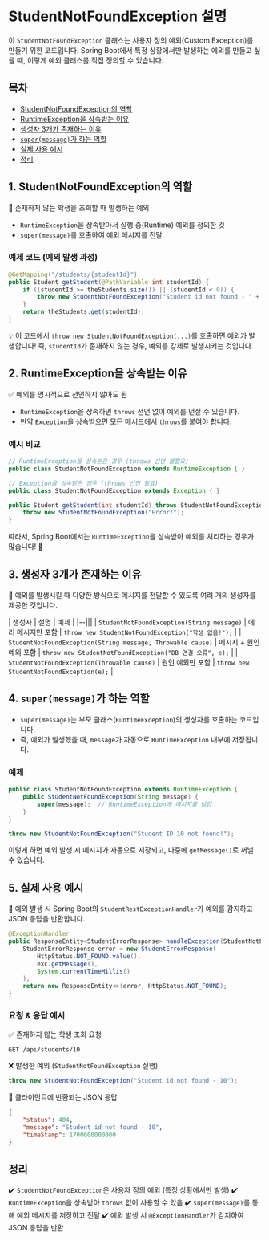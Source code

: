 # StudentNotFoundException 설명

이 `StudentNotFoundException` 클래스는 사용자 정의 예외(Custom Exception)를 만들기 위한 코드입니다. Spring Boot에서 특정 상황에서만 발생하는 예외를 만들고 싶을 때, 이렇게 예외 클래스를 직접 정의할 수 있습니다.

## 목차
- [StudentNotFoundException의 역할](#1-studentnotfoundexception의-역할)
- [RuntimeException을 상속받는 이유](#2-runtimeexception을-상속받는-이유)
- [생성자 3개가 존재하는 이유](#3-생성자-3개가-존재하는-이유)
- [`super(message)`가 하는 역할](#4-supermessage가-하는-역할)
- [실제 사용 예시](#5-실제-사용-예시)
- [정리](#6-정리)


## 1. StudentNotFoundException의 역할
📌 존재하지 않는 학생을 조회할 때 발생하는 예외

- `RuntimeException`을 상속받아서 실행 중(Runtime) 예외를 정의한 것
- `super(message)`를 호출하여 예외 메시지를 전달

### 예제 코드 (예외 발생 과정)
```java
@GetMapping("/students/{studentId}")
public Student getStudent(@PathVariable int studentId) {
    if ((studentId >= theStudents.size()) || (studentId < 0)) {
        throw new StudentNotFoundException("Student id not found - " + studentId);
    }
    return theStudents.get(studentId);
}
```
💡 이 코드에서 `throw new StudentNotFoundException(...)`를 호출하면 예외가 발생합니다!
즉, `studentId`가 존재하지 않는 경우, 예외를 강제로 발생시키는 것입니다.

## 2. RuntimeException을 상속받는 이유
✅ 예외를 명시적으로 선언하지 않아도 됨

- `RuntimeException`을 상속하면 `throws` 선언 없이 예외를 던질 수 있습니다.
- 만약 `Exception`을 상속받으면 모든 메서드에서 `throws`를 붙여야 합니다.

### 예시 비교
```java
// RuntimeException을 상속받은 경우 (throws 선언 불필요)
public class StudentNotFoundException extends RuntimeException { }

// Exception을 상속받은 경우 (throws 선언 필요)
public class StudentNotFoundException extends Exception { }

public Student getStudent(int studentId) throws StudentNotFoundException {
    throw new StudentNotFoundException("Error!");
}
```
따라서, Spring Boot에서는 `RuntimeException`을 상속받아 예외를 처리하는 경우가 많습니다! 🚀

## 3. 생성자 3개가 존재하는 이유
📌 예외를 발생시킬 때 다양한 방식으로 메시지를 전달할 수 있도록 여러 개의 생성자를 제공한 것입니다.

| 생성자 | 설명 | 예제 |
|--|||
| `StudentNotFoundException(String message)` | 에러 메시지만 포함 | `throw new StudentNotFoundException("학생 없음!");` |
| `StudentNotFoundException(String message, Throwable cause)` | 메시지 + 원인 예외 포함 | `throw new StudentNotFoundException("DB 연결 오류", e);` |
| `StudentNotFoundException(Throwable cause)` | 원인 예외만 포함 | `throw new StudentNotFoundException(e);` |

## 4. `super(message)`가 하는 역할

- `super(message)`는 부모 클래스(`RuntimeException`)의 생성자를 호출하는 코드입니다.
- 즉, 예외가 발생했을 때, `message`가 자동으로 `RuntimeException` 내부에 저장됩니다.

### 예제
```java
public class StudentNotFoundException extends RuntimeException {
    public StudentNotFoundException(String message) {
        super(message);  // RuntimeException에 메시지를 넘김
    }
}
```

```java
throw new StudentNotFoundException("Student ID 10 not found!");
```
이렇게 하면 예외 발생 시 메시지가 자동으로 저장되고, 나중에 `getMessage()`로 꺼낼 수 있습니다.

## 5. 실제 사용 예시
📌 예외 발생 시 Spring Boot의 `StudentRestExceptionHandler`가 예외를 감지하고 JSON 응답을 반환합니다.

```java
@ExceptionHandler
public ResponseEntity<StudentErrorResponse> handleException(StudentNotFoundException exc) {
    StudentErrorResponse error = new StudentErrorResponse(
        HttpStatus.NOT_FOUND.value(),
        exc.getMessage(),
        System.currentTimeMillis()
    );
    return new ResponseEntity<>(error, HttpStatus.NOT_FOUND);
}
```

### 요청 & 응답 예시
✅ 존재하지 않는 학생 조회 요청
```http
GET /api/students/10
```

❌ 발생한 예외 (`StudentNotFoundException` 실행)
```java
throw new StudentNotFoundException("Student id not found - 10");
```

📌 클라이언트에 반환되는 JSON 응답
```json
{
    "status": 404,
    "message": "Student id not found - 10",
    "timeStamp": 1700000000000
}
```

## 정리
✔️ `StudentNotFoundException`은 사용자 정의 예외 (특정 상황에서만 발생)
✔️ `RuntimeException`을 상속받아 `throws` 없이 사용할 수 있음
✔️ `super(message)`를 통해 예외 메시지를 저장하고 전달
✔️ 예외 발생 시 `@ExceptionHandler`가 감지하여 JSON 응답을 반환


